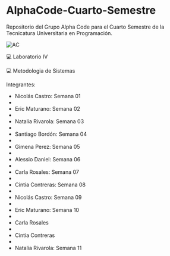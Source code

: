 # AlphaCode-Cuarto-Semestre

Repositorio del Grupo Alpha Code para el Cuarto Semestre de la Tecnicatura Universitaria en Programación.

![AC](https://user-images.githubusercontent.com/113073790/234140028-4ff97926-97ee-4ae4-ac7f-7bc66e26ad02.jpeg)

💻 Laboratorio IV

💻 Metodologia de Sistemas 

Integrantes:

- Nicolás Castro: Semana 01
- 
- Eric Maturano: Semana 02
- 
- Natalia Rivarola: Semana 03
- 
- Santiago Bordón: Semana 04
- 
- Gimena Perez: Semana 05
- 
- Alessio Daniel: Semana 06
- 
- Carla Rosales: Semana 07
- 
- Cintia Contreras: Semana 08
- 
- Nicolás Castro: Semana 09
- 
- Eric Maturano: Semana 10
- 
- Carla Rosales
- 
- Cintia Contreras
- 
- Natalia Rivarola: Semana 11

